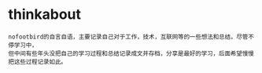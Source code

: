 # thinkabout
```
nofootbird的自言自语，主要记录自己对于工作，技术，互联网等的一些想法和总结，尽管不停学习中，
但中间有些年头没把自己的学习过程和总结记录成文并存档，分享是最好的学习，后面希望慢慢把这些过程记录如此。
```
> 
